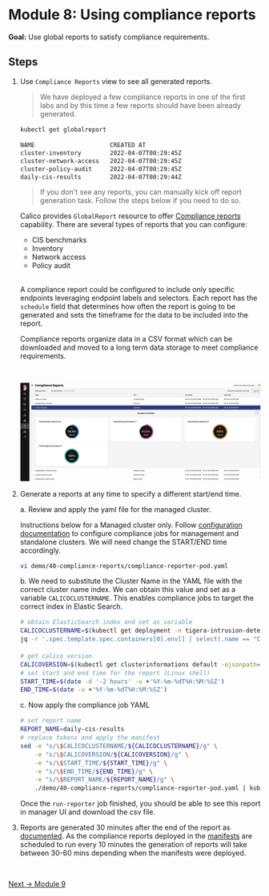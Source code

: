 # Module 8: Using compliance reports

**Goal:** Use global reports to satisfy compliance requirements.

## Steps

1. Use `Compliance Reports` view to see all generated reports.

    >We have deployed a few compliance reports in one of the first labs and by this time a few reports should have been already generated.

    ```bash
    kubectl get globalreport
    ```

    ```text
    NAME                     CREATED AT
    cluster-inventory        2022-04-07T00:29:45Z
    cluster-network-access   2022-04-07T00:29:45Z
    cluster-policy-audit     2022-04-07T00:29:45Z
    daily-cis-results        2022-04-07T00:29:44Z
    ```

    >If you don't see any reports, you can manually kick off report generation task. Follow the steps below if you need to do so.

    Calico provides `GlobalReport` resource to offer [Compliance reports](https://docs.tigera.io/compliance/overview) capability. There are several types of reports that you can configure:

    - CIS benchmarks
    - Inventory
    - Network access
    - Policy audit

    <br>

    A compliance report could be configured to include only specific endpoints leveraging endpoint labels and selectors. Each report has the `schedule` field that determines how often the report is going to be generated and sets the timeframe for the data to be included into the report.

    Compliance reports organize data in a CSV format which can be downloaded and moved to a long term data storage to meet compliance requirements.

    <br>

    ![compliance report](../img/compliance-report.png)

2. Generate a reports at any time to specify a different start/end time.

   a. Review and apply the yaml file for the managed cluster.

    Instructions below for a Managed cluster only. Follow [configuration documentation](https://docs.tigera.io/compliance/overview#run-reports) to configure compliance jobs for management and standalone clusters. We will need change the START/END time accordingly.

    ```bash
    vi demo/40-compliance-reports/compliance-reporter-pod.yaml
    ```

   b. We need to substitute the Cluster Name in the YAML file with the correct cluster name index. We can obtain this value and set as a variable `CALICOCLUSTERNAME`. This enables compliance jobs to target the correct index in Elastic Search.

    ```bash
    # obtain ElasticSearch index and set as variable
    CALICOCLUSTERNAME=$(kubectl get deployment -n tigera-intrusion-detection intrusion-detection-controller -ojson | \
    jq -r '.spec.template.spec.containers[0].env[] | select(.name == "CLUSTER_NAME").value')
    
    # get calico version
    CALICOVERSION=$(kubectl get clusterinformations default -ojsonpath='{.spec.cnxVersion}')
    # set start and end time for the report (Linux shell)
    START_TIME=$(date -d '-2 hours' -u +'%Y-%m-%dT%H:%M:%SZ')
    END_TIME=$(date -u +'%Y-%m-%dT%H:%M:%SZ')
    ```

    c. Now apply the compliance job YAML

    ```bash
    # set report name
    REPORT_NAME=daily-cis-results
    # replace tokens and apply the manifest
    sed -e "s/\$CALICOCLUSTERNAME/${CALICOCLUSTERNAME}/g" \
        -e "s/\$CALICOVERSION/${CALICOVERSION}/g" \
        -e "s/\$START_TIME/${START_TIME}/g" \
        -e "s/\$END_TIME/${END_TIME}/g" \
        -e "s/\$REPORT_NAME/${REPORT_NAME}/g" \
        ./demo/40-compliance-reports/compliance-reporter-pod.yaml | kubectl apply -f -
    ```

    Once the `run-reporter` job finished, you should be able to see this report in manager UI and download the csv file.

3. Reports are generated 30 minutes after the end of the report as [documented](https://docs.tigera.io/compliance/overview#change-the-default-report-generation-time). As the compliance reports deployed in the [manifests](https://github.com/tigera-solutions/calicocloud-aks-workshop/tree/main/demo/40-compliance-reports) are scheduled to run every 10 minutes the generation of reports will take between 30-60 mins depending when the manifests were deployed.

<br>

[Next -> Module 9](../modules/using-alerts.md)

